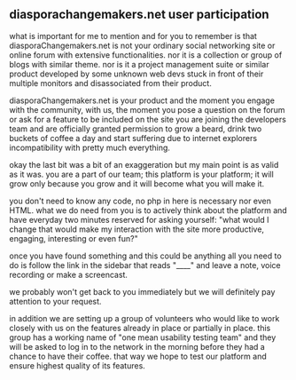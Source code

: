 ## diasporachangemakers.net user participation

what is important for me to mention and for you to remember is that diasporaChangemakers.net is not your ordinary social networking site or online forum with extensive functionalities. nor it is a collection or group of blogs with similar theme. nor is it a project management suite or similar product developed by some unknown web devs stuck in front of their multiple monitors and disassociated from their product.

diasporaChangemakers.net is your product and the moment you engage with the community, with us, the moment you pose a question on the forum or ask for a feature to be included on the site you are joining the developers team and are officially granted permission to grow a beard, drink two buckets of coffee a day and start suffering due to internet explorers incompatibility with pretty much everything.

okay the last bit was a bit of an exaggeration but my main point is as valid as it was. you are a part of our team; this platform is your platform; it will grow only because you grow and it will become what you will make it.

you don't need to know any code, no php in here is necessary nor even HTML. what we do need from you is to actively think about the platform and have everyday two minutes reserved for asking yourself: "what would I change that would make my interaction with the site more productive, engaging, interesting or even fun?"

once you have found something and this could be anything all you need to do is follow the link in the sidebar that reads "____" and leave a note, voice recording or make a screencast.

we probably won't get back to you immediately but we will definitely pay attention to your request.

in addition we are setting up a group of volunteers who would like to work closely with us on the features already in place or partially in place. this group has a working name of "one mean usability testing team" and they will be asked to log in to the network in the morning before they had a chance to have their coffee. that way we hope to test our platform and ensure highest quality of its features.
